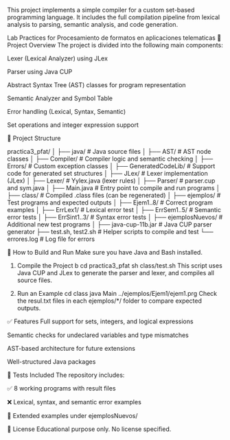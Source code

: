 This project implements a simple compiler for a custom set-based programming language. It includes the full compilation pipeline from lexical analysis to parsing, semantic analysis, and code generation.

Lab Practices for Procesamiento de formatos en aplicaciones telematicas
🧠 Project Overview
The project is divided into the following main components:

Lexer (Lexical Analyzer) using JLex

Parser using Java CUP

Abstract Syntax Tree (AST) classes for program representation

Semantic Analyzer and Symbol Table

Error handling (Lexical, Syntax, Semantic)

Set operations and integer expression support

📂 Project Structure

practica3_pfat/
│
├── java/                   # Java source files
│   ├── AST/               # AST node classes
│   ├── Compiler/          # Compiler logic and semantic checking
│   ├── Errors/            # Custom exception classes
│   ├── GeneratedCodeLib/  # Support code for generated set structures
│   ├── JLex/              # Lexer implementation (JLex)
│   ├── Lexer/             # Yylex.java (lexer rules)
│   ├── Parser/            # parser.cup and sym.java
│   ├── Main.java          # Entry point to compile and run programs
│
├── class/                 # Compiled .class files (can be regenerated)
│
├── ejemplos/              # Test programs and expected outputs
│   ├── Ejem1..8/          # Correct program examples
│   ├── ErrLex1/           # Lexical error test
│   ├── ErrSem1..5/        # Semantic error tests
│   ├── ErrSint1..3/       # Syntax error tests
│
├── ejemplosNuevos/        # Additional new test programs
│
├── java-cup-11b.jar       # Java CUP parser generator
├── test.sh, test2.sh      # Helper scripts to compile and test
└── errores.log            # Log file for errors

🚀 How to Build and Run
Make sure you have Java and Bash installed.

1. Compile the Project
b
cd practica3_pfat
sh class/test.sh
This script uses Java CUP and JLex to generate the parser and lexer, and compiles all source files.

2. Run an Example
cd class
java Main ../ejemplos/Ejem1/ejem1.prg
Check the resul.txt files in each ejemplos/*/ folder to compare expected outputs.

✅ Features
Full support for sets, integers, and logical expressions

Semantic checks for undeclared variables and type mismatches

AST-based architecture for future extensions

Well-structured Java packages

🧪 Tests Included
The repository includes:

✅ 8 working programs with result files

❌ Lexical, syntax, and semantic error examples

🔬 Extended examples under ejemplosNuevos/

📜 License
Educational purpose only. No license specified.
